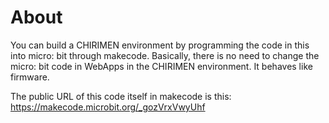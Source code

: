 # About

You can build a CHIRIMEN environment by programming the code in this into micro: bit through makecode. Basically, there is no need to change the micro: bit code in WebApps in the CHIRIMEN environment. It behaves like firmware.

The public URL of this code itself in makecode is this: https://makecode.microbit.org/_gozVrxVwyUhf
